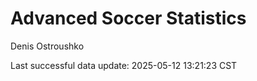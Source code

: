 # Advanced Soccer Statistics
Denis Ostroushko

<!-- gfm -->

Last successful data update: 2025-05-12 13:21:23 CST
